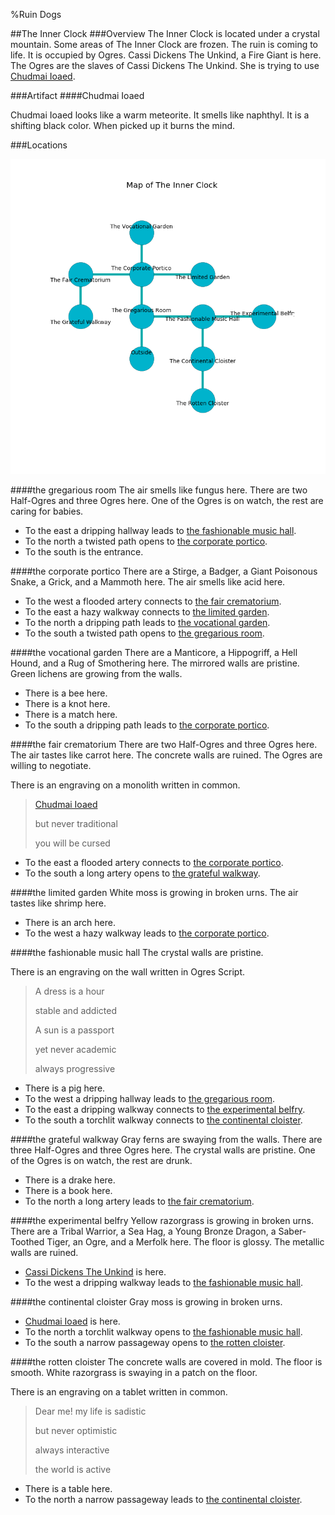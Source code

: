 %Ruin Dogs

##The Inner Clock
###Overview
The Inner Clock is located under a crystal mountain. Some areas of The Inner Clock are frozen. The ruin is coming to life. It is occupied by Ogres. <a name="Cassi-Dickens-The-Unkind"></a>Cassi Dickens The Unkind, a Fire Giant is here. The Ogres are the slaves of Cassi Dickens The Unkind. She  is trying to use [Chudmai Ioaed](#Chudmai-Ioaed). 



###Artifact
####<a name="Chudmai-Ioaed"></a>Chudmai Ioaed


Chudmai Ioaed looks like a warm meteorite. It smells like naphthyl. It is a shifting black color. When picked up it burns the mind. 





###Locations


![](../v2/images/The-Inner-Clock.png)

####<a name="the-gregarious-room"></a>the gregarious room
The air smells like fungus here. There are two Half-Ogres and three Ogres here. One of the Ogres is on watch, the rest are caring for babies. 



* To the east a dripping hallway leads to [the fashionable music hall](#the-fashionable-music-hall).
* To the north a twisted path opens to [the corporate portico](#the-corporate-portico).
* To the south is the entrance.


####<a name="the-corporate-portico"></a>the corporate portico
There are a Stirge, a Badger, a Giant Poisonous Snake, a Grick, and a Mammoth here. The air smells like acid here. 



* To the west a flooded artery connects to [the fair crematorium](#the-fair-crematorium).
* To the east a hazy walkway connects to [the limited garden](#the-limited-garden).
* To the north a dripping path leads to [the vocational garden](#the-vocational-garden).
* To the south a twisted path opens to [the gregarious room](#the-gregarious-room).


####<a name="the-vocational-garden"></a>the vocational garden
There are a Manticore, a Hippogriff, a Hell Hound, and a Rug of Smothering here. The mirrored walls are pristine. Green lichens are growing from the walls. 



* There is a bee here.
* There is a knot here.
* There is a match here.
* To the south a dripping path leads to [the corporate portico](#the-corporate-portico).


####<a name="the-fair-crematorium"></a>the fair crematorium
There are two Half-Ogres and three Ogres here. The air tastes like carrot here. The concrete walls are ruined. The Ogres are willing to negotiate. 

There is an engraving on a monolith written in common. 

> [Chudmai Ioaed](#Chudmai-Ioaed)
>
> but never traditional
>
> you will be cursed
>


* To the east a flooded artery connects to [the corporate portico](#the-corporate-portico).
* To the south a long artery opens to [the grateful walkway](#the-grateful-walkway).


####<a name="the-limited-garden"></a>the limited garden
White moss is growing in broken urns. The air tastes like shrimp here. 



* There is an arch here.
* To the west a hazy walkway leads to [the corporate portico](#the-corporate-portico).


####<a name="the-fashionable-music-hall"></a>the fashionable music hall
The crystal walls are pristine. 

There is an engraving on the wall written in Ogres Script. 

> A dress is a hour
>
> stable and addicted
>
> A sun is a passport
>
> yet never academic
>
> always progressive
>


* There is a pig here.
* To the west a dripping hallway leads to [the gregarious room](#the-gregarious-room).
* To the east a dripping walkway connects to [the experimental belfry](#the-experimental-belfry).
* To the south a torchlit walkway connects to [the continental cloister](#the-continental-cloister).


####<a name="the-grateful-walkway"></a>the grateful walkway
Gray ferns are swaying from the walls. There are three Half-Ogres and three Ogres here. The crystal walls are pristine. One of the Ogres is on watch, the rest are drunk. 



* There is a drake here.
* There is a book here.
* To the north a long artery leads to [the fair crematorium](#the-fair-crematorium).


####<a name="the-experimental-belfry"></a>the experimental belfry
Yellow razorgrass is growing in broken urns. There are a Tribal Warrior, a Sea Hag, a Young Bronze Dragon, a Saber-Toothed Tiger, an Ogre, and a Merfolk here. The floor is glossy. The metallic walls are ruined. 



* [Cassi Dickens The Unkind](#Cassi-Dickens-The-Unkind) is here.
* To the west a dripping walkway leads to [the fashionable music hall](#the-fashionable-music-hall).


####<a name="the-continental-cloister"></a>the continental cloister
Gray moss is growing in broken urns. 



* [Chudmai Ioaed](#Chudmai-Ioaed) is here.
* To the north a torchlit walkway opens to [the fashionable music hall](#the-fashionable-music-hall).
* To the south a narrow passageway opens to [the rotten cloister](#the-rotten-cloister).


####<a name="the-rotten-cloister"></a>the rotten cloister
The concrete walls are covered in mold. The floor is smooth. White razorgrass is swaying in a patch on the floor. 

There is an engraving on a tablet written in common. 

> Dear me! my life is sadistic
>
> but never optimistic
>
> always interactive
>
> the world is active
>


* There is a table here.
* To the north a narrow passageway leads to [the continental cloister](#the-continental-cloister).


